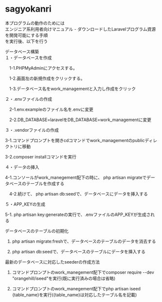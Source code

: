 # sagyokanri

本プログラムの動作のためには<BR>
エンジニア系利用者向けマニュアル - ダウンロードしたLaravelプログラム資源を開発可能にする手順<BR>
を実行後、以下を行う
<P>
データベース構築<BR>
１・データベースを作成<BR>
    
　1-1.PHPMyAdminにアクセスする。<BR>
    
　1-2.画面左の新規作成をクリックする。<BR>
    
　1-3.データベース名をwork_managementと入力し作成をクリック<BR>
    
２・.envファイルの作成<BR>
    
　2-1.env.exampleのファイル名を.envに変更<BR>
    
　2-2.DB_DATABASE=laravelをDB_DATABASE=work_managementに変更<BR>
    
３・.vendorファイルの作成<BR>
    
  3-1.コマンドプロンプトを開きcdコマンドでwork_managementのpublicディレクトリに移動<BR>
    
  3-2.composer installコマンドを実行<BR>
    
４・データの挿入<BR>
    
  4-1.コンソールがwork_manegement配下の時に、 php artisan migrateでデータベースのテーブルを作成する<BR>
    
　4-2.続けて、 php artisan db:seedで、データベースにデータを挿入する<BR>
    
５・APP_KEYの生成
    
  5-1. php artisan key:generateの実行で、.envファイルのAPP_KEYが生成される<BR>


データベースのテーブルの初期化<BR>
    
1. php artisan migrate:freshで、データベースのテーブルのデータを消去する<BR>
    
2. php artisan db:seedで、データベースのテーブルにデータを挿入する

最新のデータベースに対応したseederの作成方法<BR>

1. コマンドプロンプトのwork_manegement配下でcomposer require --dev "orangehill/iseed"を実行(既に実行済みの場合は省略)

2. コマンドプロンプトのwork_manegement配下でphp artisan iseed {table_name}を実行({table_name}は対応したテーブル名を記載)

